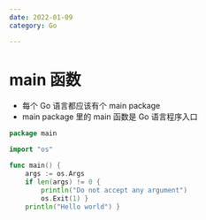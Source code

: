 ```yaml
---
date: 2022-01-09
category: Go

---
```


# main 函数

+ 每个 Go 语言都应该有个 main package
+ main package 里的 main 函数是 Go 语言程序入口

```go
package main

import "os"

func main() {
	args := os.Args
	if len(args) != 0 {
		println("Do not accept any argument")
		os.Exit(1) }
	println("Hello world") }
```

